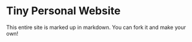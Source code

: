 # Tiny Personal Website

This entire site is marked up in markdown. You can fork it and make your own!
